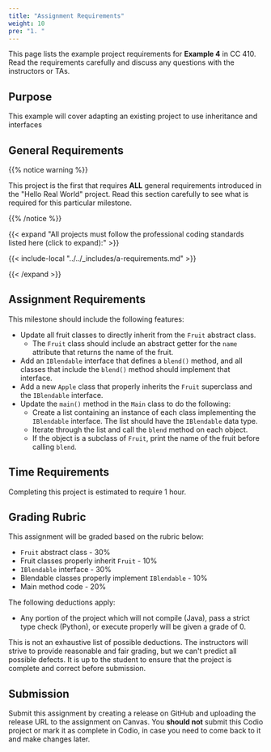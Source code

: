 ```yaml
---
title: "Assignment Requirements"
weight: 10
pre: "1. "
---
```


This page lists the example project requirements for **Example 4** in CC 410. Read the requirements carefully and discuss any questions with the instructors or TAs. 

## Purpose

This example will cover adapting an existing project to use inheritance and interfaces

## General Requirements

{{% notice warning %}}

This project is the first that requires **ALL** general requirements introduced in the "Hello Real World" project. Read this section carefully to see what is required for this particular milestone.

{{% /notice %}}

{{< expand "All projects must follow the professional coding standards listed here (click to expand):" >}}

{{< include-local "../../_includes/a-requirements.md" >}}

{{< /expand >}}

## Assignment Requirements

This milestone should include the following features:

* Update all fruit classes to directly inherit from the `Fruit` abstract class.
  * The `Fruit` class should include an abstract getter for the `name` attribute that returns the name of the fruit.
* Add an `IBlendable` interface that defines a `blend()` method, and all classes that include the `blend()` method should implement that interface.
* Add a new `Apple` class that properly inherits the `Fruit` superclass and the `IBlendable` interface.
* Update the `main()` method in the `Main` class to do the following:
  * Create a list containing an instance of each class implementing the `IBlendable` interface. The list should have the `IBlendable` data type.
  * Iterate through the list and call the `blend` method on each object.
  * If the object is a subclass of `Fruit`, print the name of the fruit before calling `blend`.
  
## Time Requirements

Completing this project is estimated to require 1 hour.

## Grading Rubric

This assignment will be graded based on the rubric below:

* `Fruit` abstract class - 30%
* Fruit classes properly inherit `Fruit` - 10%
* `IBlendable` interface - 30%
* Blendable classes properly implement `IBlendable` - 10%
* Main method code - 20%

The following deductions apply:

* Any portion of the project which will not compile (Java), pass a strict type check (Python), or execute properly will be given a grade of 0.

This is not an exhaustive list of possible deductions. The instructors will strive to provide reasonable and fair grading, but we can't predict all possible defects. It is up to the student to ensure that the project is complete and correct before submission. 

## Submission

Submit this assignment by creating a release on GitHub and uploading the release URL to the assignment on Canvas. You **should not** submit this Codio project or mark it as complete in Codio, in case you need to come back to it and make changes later.